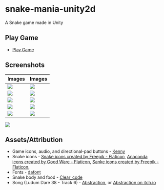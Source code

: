 # snake-mania-unity2d

A Snake game made in Unity

## Play Game 
- <a href="https://carltonmpofu.itch.io/snake-mania" title="play game">Play Game</a>

## Screenshots
| Images | Images |
| --- | --- |
| ![](Screenshots/snake7.png) | ![](Screenshots/snake8.png) |
| ![](Screenshots/snake9.png) | ![](Screenshots/snake10.png)|
| ![](Screenshots/snake11.png)| ![](Screenshots/snake2.png) |
| ![](Screenshots/snake12.png)| ![](Screenshots/snake6.png) |
| ![](Screenshots/snake4.png) | ![](Screenshots/snake5.png) |
![](Screenshots/snake1.png)

## Assets/Attribution

- Game icons, audio, and directional-pad buttons - [Kenny](https://www.kenney.nl/)
- Snake icons - 
	<a href="https://www.flaticon.com/free-icons/snake" title="snake icons">Snake icons created by Freepik - Flaticon</a>,
	<a href="https://www.flaticon.com/free-icons/anaconda" title="anaconda icons">Anaconda icons created by Good Ware - Flaticon</a>,
	<a href="https://www.flaticon.com/free-icon/snake_8582856" title="snake icons">Sanke icons created by Freepik - Flaticon</a>,
- Fonts - [dafont](https://www.dafont.com/)
- Snake body and food - [Clear_code](https://opengameart.org/content/snake-game-assets)
- Song (Ludum Dare 38 - Track 6) - [Abstraction](http://www.abstractionmusic.com/), or [Abstraction on itch.io](https://tallbeard.itch.io/music-loop-bundle)

	
	


